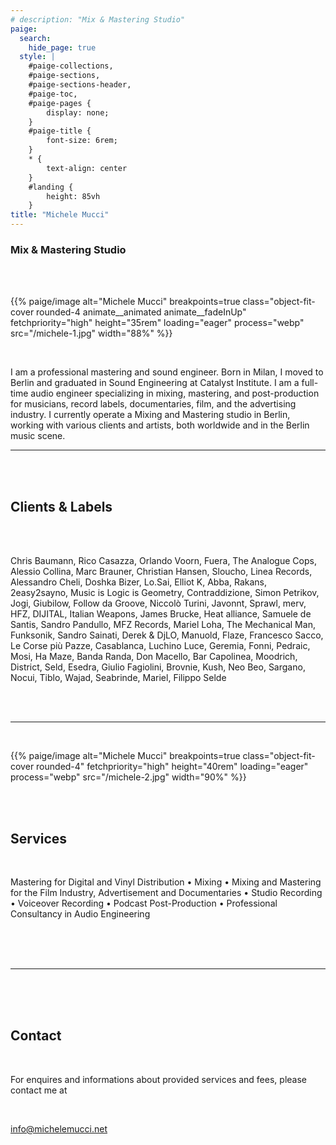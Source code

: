```yaml
---
# description: "Mix & Mastering Studio"
paige:
  search:
    hide_page: true
  style: |
    #paige-collections,
    #paige-sections,
    #paige-sections-header,
    #paige-toc,
    #paige-pages {
        display: none;
    }
    #paige-title {
        font-size: 6rem;
    }
    * {
        text-align: center
    }
    #landing {
        height: 85vh
    }
title: "Michele Mucci"
---
```


<!-- <div id="landing"> -->

<a id="info" href="#info"></a>

<h3 class="display-5 h2 text-center animate__animated animate__fadeInDown">Mix & Mastering Studio</h3>

<br>
<br>

<p>{{% paige/image alt="Michele Mucci" breakpoints=true class="object-fit-cover rounded-4 animate__animated animate__fadeInUp" fetchpriority="high" height="35rem" loading="eager" process="webp" src="/michele-1.jpg" width="88%" %}}</p>

<br>

<div class="container-fluid">
    <div class="justify-content-center row">
        <div class="col col-auto col-lg-8 px-0">
            <p class="lead text-center">
            I am a professional mastering and sound engineer. Born in Milan, I moved to Berlin and graduated in Sound Engineering at Catalyst Institute. I am a full-time audio engineer specializing in mixing, mastering, and post-production for musicians, record labels, documentaries, film, and the advertising industry. I currently operate a Mixing and Mastering studio in Berlin, working with various clients and artists, both worldwide and in the Berlin music scene. 
            </p>
        </div>
    </div>
</div>

<!-- </div> -->

---

</br></br>

<h2 class="display-6 fw-bold h2" id="clients">Clients & Labels</h2>
</br></br>

<div class="container-fluid">
    <div class="justify-content-center row">
        <div class="col col-auto col-lg-7 px-0">
            <p class="">
Chris Baumann,
Rico Casazza,
Orlando Voorn,
Fuera,
The Analogue Cops,
Alessio Collina,
Marc Brauner,
Christian Hansen,
Sloucho,
Linea Records,
Alessandro Cheli,
Doshka Bizer,
Lo.Sai,
Elliot K,
Abba,
Rakans,
2easy2sayno,
Music is Logic is Geometry,
Contraddizione,
Simon Petrikov,
Jogi,
Giubilow,
Follow da Groove,
Niccolò Turini,
Javonnt,
Sprawl,
merv,
HFZ,
DIJITAL,
Italian Weapons,
James Brucke,
Heat alliance,
Samuele de Santis,
Sandro Pandullo,
MFZ Records,
Mariel Loha,
The Mechanical Man,
Funksonik,
Sandro Sainati,
Derek & DjLO,
Manuold,
Flaze,
Francesco Sacco,
Le Corse più Pazze,
Casablanca,
Luchino Luce,
Geremia,
Fonni,
Pedraic,
Mosi,
Ha Maze,
Banda Randa,
Don Macello,
Bar Capolinea,
Moodrich,
District,
Seld,
Esedra,
Giulio Fagiolini,
Brovnie,
Kush,
Neo Beo,
Sargano,
Nocui,
Tiblo,
Wajad,
Seabrinde,
Mariel,
Filippo Selde
</p>
</div>
</div>
</div>

</br></br>

---

</br>
<p>{{% paige/image alt="Michele Mucci" breakpoints=true class="object-fit-cover rounded-4" fetchpriority="high" height="40rem" loading="eager" process="webp" src="/michele-2.jpg" width="90%" %}}</p>
</br>
</br>

<h2 class="display-6 fw-bold h2 text-center" id="services">Services</h2>

</br>

<div class="container-fluid">
    <div class="justify-content-center row">
        <div class="col col-auto col-lg-7 px-0">
            <p class="lead">
Mastering for Digital and Vinyl Distribution •
Mixing •
Mixing and Mastering for the Film Industry, Advertisement and Documentaries •
Studio Recording •
Voiceover Recording •
Podcast Post-Production •
Professional Consultancy in Audio Engineering 
</p>
</div>
</div>
</div>

</br>
</br>
</br>

---

</br>
</br>
</br>

<h2 class="display-6 fw-bold h2 text-center" id="contact">Contact</h2>

</br>

For enquires and informations about provided services and fees, please contact me at

</br>

[info@michelemucci.net](mailto:info@michelemucci.net)

<div style="">

</br>
</br>
</br>

</div>
